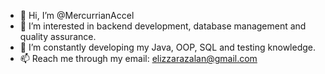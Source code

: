- 👋 Hi, I’m @MercurrianAccel
- 👀 I’m interested in backend development, database management and quality assurance.
- 🌱 I’m constantly developing my Java, OOP, SQL and testing knowledge.
- 📫 Reach me through my email: elizzarazalan@gmail.com

<!---
MercurrianAccel/MercurrianAccel is a ✨ special ✨ repository because its `README.md` (this file) appears on your GitHub profile.
You can click the Preview link to take a look at your changes.
--->
